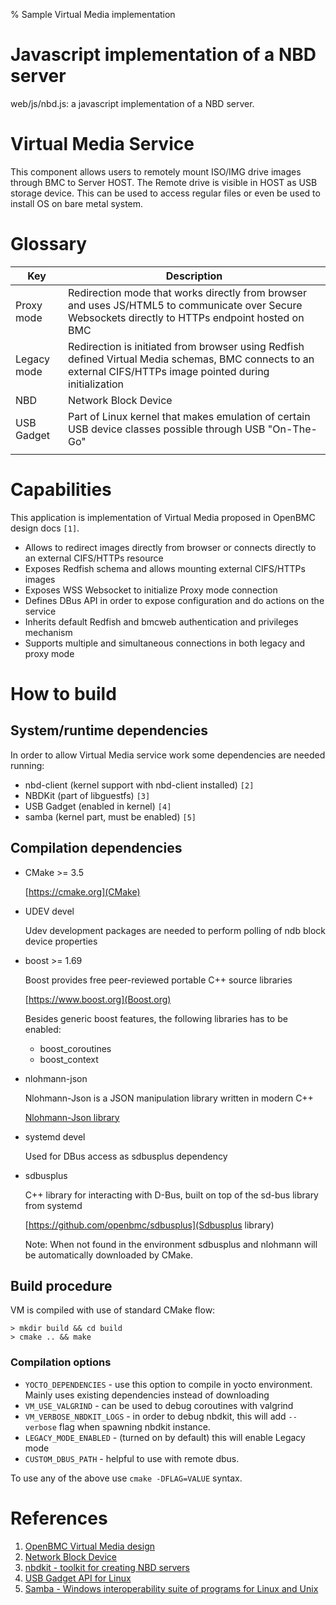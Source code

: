% Sample Virtual Media implementation

# Javascript implementation of a NBD server

web/js/nbd.js: a javascript implementation of a NBD server.

# Virtual Media Service

This component allows users to remotely mount ISO/IMG drive images through BMC
to Server HOST. The Remote drive is visible in HOST as USB storage device. This
can be used to access regular files or even be used to install OS on bare metal
system.

# Glossary

| Key         | Description                                                                                                                                                   |
| ----------- | ------------------------------------------------------------------------------------------------------------------------------------------------------------- |
| Proxy mode  | Redirection mode that works directly from browser and uses JS/HTML5 to communicate over Secure Websockets directly to HTTPs endpoint hosted on BMC            |
| Legacy mode | Redirection is initiated from browser using Redfish defined Virtual Media schemas, BMC connects to an external CIFS/HTTPs image pointed during initialization |
| NBD         | Network Block Device                                                                                                                                          |
| USB Gadget  | Part of Linux kernel that makes emulation of certain USB device classes possible through USB "On-The-Go"                                                      |
|             |                                                                                                                                                               |

# Capabilities

This application is implementation of Virtual Media proposed in OpenBMC design
docs `[1]`.

- Allows to redirect images directly from browser or connects directly to an
  external CIFS/HTTPs resource
- Exposes Redfish schema and allows mounting external CIFS/HTTPs images
- Exposes WSS Websocket to initialize Proxy mode connection
- Defines DBus API in order to expose configuration and do actions on the
  service
- Inherits default Redfish and bmcweb authentication and privileges mechanism
- Supports multiple and simultaneous connections in both legacy and proxy mode

# How to build

## System/runtime dependencies

In order to allow Virtual Media service work some dependencies are needed
running:

- nbd-client (kernel support with nbd-client installed) `[2]`
- NBDKit (part of libguestfs) `[3]`
- USB Gadget (enabled in kernel) `[4]`
- samba (kernel part, must be enabled) `[5]`

## Compilation dependencies

- CMake >= 3.5

  [https://cmake.org](CMake)

- UDEV devel

  Udev development packages are needed to perform polling of ndb block device
  properties

- boost >= 1.69

  Boost provides free peer-reviewed portable C++ source libraries

  [https://www.boost.org](Boost.org)

  Besides generic boost features, the following libraries has to be enabled:

  - boost_coroutines
  - boost_context

- nlohmann-json

  Nlohmann-Json is a JSON manipulation library written in modern C++

  [Nlohmann-Json library](https://github.com/nlohmann/json)

- systemd devel

  Used for DBus access as sdbusplus dependency

- sdbusplus

  C++ library for interacting with D-Bus, built on top of the sd-bus library
  from systemd

  [https://github.com/openbmc/sdbusplus](Sdbusplus library)

  Note: When not found in the environment sdbusplus and nlohmann will be
  automatically downloaded by CMake.

## Build procedure

VM is compiled with use of standard CMake flow:

```
> mkdir build && cd build
> cmake .. && make
```

### Compilation options

- `YOCTO_DEPENDENCIES` - use this option to compile in yocto environment. Mainly
  uses existing dependencies instead of downloading
- `VM_USE_VALGRIND` - can be used to debug coroutines with valgrind
- `VM_VERBOSE_NBDKIT_LOGS` - in order to debug nbdkit, this will add `--verbose`
  flag when spawning nbdkit instance.
- `LEGACY_MODE_ENABLED` - (turned on by default) this will enable Legacy mode
- `CUSTOM_DBUS_PATH` - helpful to use with remote dbus.

To use any of the above use `cmake -DFLAG=VALUE` syntax.

# References

1. [OpenBMC Virtual Media design](https://github.com/openbmc/docs/blob/master/designs/virtual-media.md)
2. [Network Block Device](https://sourceforge.net/projects/nbd/)
3. [nbdkit - toolkit for creating NBD servers](https://libguestfs.org/nbdkit.1.html)
4. [USB Gadget API for Linux](https://www.kernel.org/doc/html/v4.17/driver-api/usb/gadget.html)
5. [Samba - Windows interoperability suite of programs for Linux and Unix](https://www.samba.org/)
